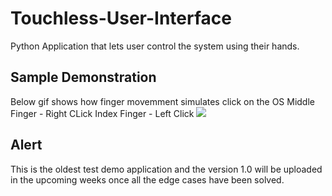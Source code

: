 # Touchless-User-Interface

Python Application that lets user control the system using their hands.
## Sample Demonstration
Below gif shows how finger movemment simulates click on the OS
Middle Finger - Right CLick
Index Finger - Left Click
![](hand.gif)

## Alert
This is the oldest test demo application and the version 1.0 will be uploaded in the upcoming weeks once all the edge cases have been solved.

